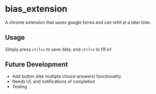 # bias_extension
A chrome extension that saves google forms and can refill at a later time.

## Usage
Simply press `ctrl+s` to save data, and `ctrl+x` to fill in!

## Future Development
* Add button (like multiple choice answers) functionality
* Needs UI, and notifications of completion
* Testing